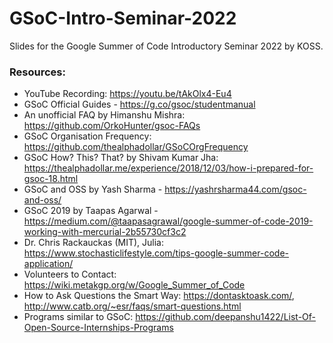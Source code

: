 # GSoC-Intro-Seminar-2022
Slides for the Google Summer of Code Introductory Seminar 2022 by KOSS.

### Resources:
- YouTube Recording: https://youtu.be/tAkOlx4-Eu4
- GSoC Official Guides - https://g.co/gsoc/studentmanual
- An unofficial FAQ by Himanshu Mishra: https://github.com/OrkoHunter/gsoc-FAQs
- GSoC Organisation Frequency: https://github.com/thealphadollar/GSoCOrgFrequency
-  GSoC How? This? That? by Shivam Kumar Jha: https://thealphadollar.me/experience/2018/12/03/how-i-prepared-for-gsoc-18.html
- GSoC and OSS by Yash Sharma - https://yashrsharma44.com/gsoc-and-oss/
- GSoC 2019 by Taapas Agarwal - https://medium.com/@taapasagrawal/google-summer-of-code-2019-working-with-mercurial-2b55730cf3c2
- Dr. Chris Rackauckas (MIT), Julia: https://www.stochasticlifestyle.com/tips-google-summer-code-application/
- Volunteers to Contact: https://wiki.metakgp.org/w/Google_Summer_of_Code
- How to Ask Questions the Smart Way: https://dontasktoask.com/,  http://www.catb.org/~esr/faqs/smart-questions.html
- Programs similar to GSoC: https://github.com/deepanshu1422/List-Of-Open-Source-Internships-Programs
